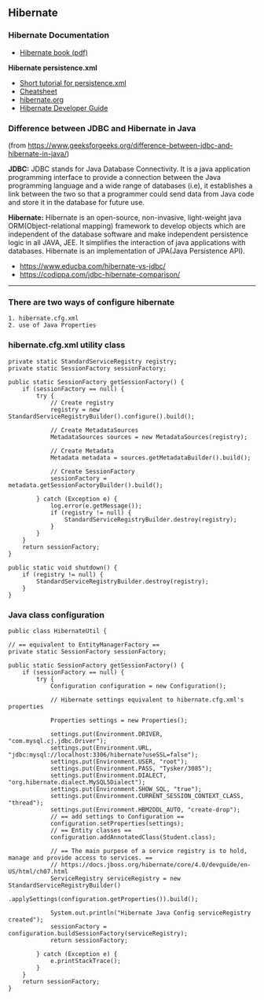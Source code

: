 ## **Hibernate**


### **Hibernate Documentation**

* [Hibernate book (pdf)](https://livebook.manning.com/book/java-persistence-with-hibernate/table-of-contents/)

**Hibernate persistence.xml**

* [Short tutorial for persistence.xml](https://thorben-janssen.com/jpa-persistence-xml/)
* [Cheatsheet](http://www.mastertheboss.com/hibernate-jpa/jpa-configuration/persistence-xml-cheatsheet/)
* [hibernate.org](https://hibernate.org/)
* [Hibernate Developer Guide](https://www.javaguides.net/p/hibernate-developer-guide.html)


### Difference between JDBC and Hibernate in Java 
(from https://www.geeksforgeeks.org/difference-between-jdbc-and-hibernate-in-java/)

**JDBC:** JDBC stands for Java Database Connectivity. It is a java application programming interface to provide a connection between the Java programming language and a wide range of databases (i.e), it establishes a link between the two so that a programmer could send data from Java code and store it in the database for future use.

**Hibernate:** Hibernate is an open-source, non-invasive, light-weight java ORM(Object-relational mapping) framework to develop objects which are independent of the database software and make independent persistence logic in all JAVA, JEE. It simplifies the interaction of java applications with databases. Hibernate is an implementation of JPA(Java Persistence API).

* https://www.educba.com/hibernate-vs-jdbc/
* https://codippa.com/jdbc-hibernate-comparison/

***

### There are two ways of configure hibernate
    1. hibernate.cfg.xml
    2. use of Java Properties

### hibernate.cfg.xml utility class

    private static StandardServiceRegistry registry;
    private static SessionFactory sessionFactory;

    public static SessionFactory getSessionFactory() {
        if (sessionFactory == null) {
            try {
                // Create registry
                registry = new StandardServiceRegistryBuilder().configure().build();

                // Create MetadataSources
                MetadataSources sources = new MetadataSources(registry);

                // Create Metadata
                Metadata metadata = sources.getMetadataBuilder().build();

                // Create SessionFactory
                sessionFactory = metadata.getSessionFactoryBuilder().build();

            } catch (Exception e) {
                log.error(e.getMessage());
                if (registry != null) {
                    StandardServiceRegistryBuilder.destroy(registry);
                }
            }
        }
        return sessionFactory;
    }

    public static void shutdown() {
        if (registry != null) {
            StandardServiceRegistryBuilder.destroy(registry);
        }
    }

### Java class configuration

    public class HibernateUtil {

    // == equivalent to EntityManagerFactory ==
    private static SessionFactory sessionFactory;

    public static SessionFactory getSessionFactory() {
        if (sessionFactory == null) {
            try {
                Configuration configuration = new Configuration();

                // Hibernate settings equivalent to hibernate.cfg.xml's properties

                Properties settings = new Properties();

                settings.put(Environment.DRIVER, "com.mysql.cj.jdbc.Driver");
                settings.put(Environment.URL, "jdbc:mysql://localhost:3306/hibernate?useSSL=false");
                settings.put(Environment.USER, "root");
                settings.put(Environment.PASS, "Tysker/3085");
                settings.put(Environment.DIALECT, "org.hibernate.dialect.MySQL5Dialect");
                settings.put(Environment.SHOW_SQL, "true");
                settings.put(Environment.CURRENT_SESSION_CONTEXT_CLASS, "thread");
                settings.put(Environment.HBM2DDL_AUTO, "create-drop");
                // == add settings to Configuration ==
                configuration.setProperties(settings);
                // == Entity classes ==
                configuration.addAnnotatedClass(Student.class);

                // == The main purpose of a service registry is to hold, manage and provide access to services. ==
                // https://docs.jboss.org/hibernate/core/4.0/devguide/en-US/html/ch07.html
                ServiceRegistry serviceRegistry = new StandardServiceRegistryBuilder()
                        .applySettings(configuration.getProperties()).build();

                System.out.println("Hibernate Java Config serviceRegistry created");
                sessionFactory = configuration.buildSessionFactory(serviceRegistry);
                return sessionFactory;

            } catch (Exception e) {
                e.printStackTrace();
            }
        }
        return sessionFactory;
    }